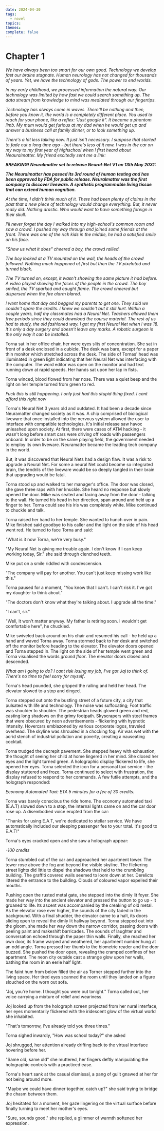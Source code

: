 ```yaml
---  
date: 2024-04-30  
tags:  
  - novel  
topics:   
themes:   
complete: false  
---  
```

# Chapter 1  
  
*We have always been too smart for our own good. Technology we develop fast our brains stagnate. Human neurology has not changed for thousands of years. Yet, we have the technology of gods. The power to end worlds.*   
  
  
*In my early childhood, we processed information the natural way. Our technology was limited by how fast we could search something up. The data stream from knowledge to mind was mediated through our fingertips.*   
  
  
*Technology has always come in waves. There'll be nothing and then, before you know it, the world is a completely different place. You used to reach for your phone, like a reflex: "Just google it". It became a phantom limb. My mum would get furious at my dad when he would get up and answer a business call at family dinner, or to look something up.*  
  
  
*There's a lot less talking now. It just isn't necessary. I suppose that started to fade out a long time ago - but there's less of it now. I was in the car on my way to my first year of highschool when I first heard about Neauralmatter. My friend excitedly sent me a link:*  
  
  
***BREAKING! Neuralmatter set to release Neural-Net V1 on 13th May 2031:***  
  
  
***The Neuralmatter has passed its 3rd round of human testing and has been approved by FDA for public release. Neuralmatter was the first company to discover liveware. A synthetic programmable living tissue that can extend human cognition.***  
  
  
  
*At the time, I didn't think much of it. There had been plenty of claims in the past that a new piece of technology would change everything. But, it never really did. Nothing drastic. Who would want to have something foreign in their skull.*  
  
  
*I'll never forget the day I walked into my high-school's common room and saw a crowd. I pushed my way through and joined some friends at the front. There was one of the rich kids in the middle, he had a satisfied smile on his face.*  
  
  
*"Show us what it does" cheered a boy, the crowd rallied.*  
  
  
*The boy looked at a TV mounted on the wall, the heads of the crowd followed. Nothing much happened at first but then the TV pixelated and turned black.*   
  
  
*The TV turned on, except, it wasn't showing the same picture it had before. A video played showing the faces of the people in the crowd. The boy smiled, the TV sparked and caught flame. The crowd cheered but dispersed when the fire alarm blared.*  
  
  
*I went home that day and begged my parents to get one. They said we couldn't spare the credits. I knew we couldn't but it still hurt. Within a couple years, half my classmates had a Neural Net. Teachers allowed them free periods since they could download the course material. The rest of us had to study, the old fashioned way. I got my first Neural Net when i was 18. It's only a day surgery and doesn't leave any marks. A robotic surgeon is the only way it can be installed.*  
  
  
Torna sat in her office chair, her were eyes slits of concentration. She sat in front of a desk enclosed in a cubicle. The desk was bare, except for a paper thin monitor which stretched across the desk. The side of Tornas' head was illuminated in green light indicating that her Neural Net was interfacing with the computer. The word editor was open on the monitor and had text running down at rapid speeds. Her hands sat upon her lap in fists.   
  
  
Torna winced, blood flowed from her nose. There was a quiet beep and the light on her temple turned from green to red.   
  
  
*Fuck this is still happening. I only just had this stupid thing fixed. I cant afford this right now*  
  
  
Torna's Neural Net 3 years old and outdated. It had been a decade since Neuramatter changed society as it was. A chip comprised of biological liveware that once installed into the nervous system allowed the user to interface with compatible technologies. It's initial release saw havoc unleashed upon society. At first, there were cases of ATM hacking - it wasn't long before smart cars were driving off roads with passengers onboard. In order to be on the same playing field, the government needed to employ its own liveware. Neuramatter became the leading tech company in the world.   
  
  
But, it was discovered that Neural Nets had a design flaw. It was a risk to upgrade a Neural Net. For some a neural Net could become so integrated brain, the tendrils of the liveware would be so deeply tangled in their brain that upgrading would be fatal.  
  
  
Torna stood up and walked to her manager's office. The door was closed, she gave three raps with her knuckle. She heard no response but slowly opened the door. Mike was seated and facing away from the door - talking to the wall. He turned his head in her direction, span around and held up a finger to her. Torna could see his iris was completely white. Mike continued to chuckle and talk.   
  
  
Torna raised her hand to her temple. She wanted to hunch over in pain. Mike finished said goodbye to his caller and the light on the side of his head went red. He turned to face Torna and said:  
  
  
"What is it now Torna, we're very busy."   
  
  
"My Neural Net is giving me trouble again. I don't know if I can keep working today, Sir." she said through clenched teeth.    
  
  
Mike put on a smile riddled with condescension.   
  
  
"The company will pay for another. You can't just keep missing work like this."  
  
  
Torna paused for a moment, "You know that I can't. I can't risk it. I've got my daughter to think about."  
  
  
"The doctors don't know what they're talking about. I upgrade all the time."    
  
  
"I can't, sir."  
  
  
"Well, It won't matter anyway. My father is retiring soon. I wouldn't get comfortable here", he chuckled.  
  
  
Mike swiveled back around on his chair and resumed his call - he held up a hand and waved Torna away. Torna stormed back to her desk and switched off the monitor before heading to the elevator. The elevator doors opened and Torna stepped in. The light on the side of her temple went green and Torna visualised the words *ground floor*. The elevator doors closed and descended.  
  
  
*What am I going to do? I cant risk losing my job, I've got Jaj to think of. There's no time to feel sorry for myself*.  
  
  
Torna's head pounded, she gripped the railing and held her head. The elevator slowed to a stop and dinged.   
  
  
Torna stepped out onto the bustling street of a future city, a city that pulsated with life and technology. The noise was suffocating; Foot traffic was shoulder to shoulder. The pedestrian heads glowed green and red, casting long shadows on the grimy footpath. Skyscrapers with steel frames that were obscured by neon advertisements - flickering with hypnotic intensity. Hovercars emblazoned by various corporate logos, traveled overhead. The skyline was shrouded in a chocking fog. Air was wet with the acrid stench of industrial pollution and poverty, creating a nauseating cocktail.   
  
  
Torna trudged the decrepit pavement. She stepped heavy with exhaustion, the thought of seeing her child at home lingered in her mind. She closed her eyes and the light turned green. A holographic display flickered to life, she opened her eyes. Torna selected the icon for a personal taxi service - the display stuttered and froze. Torna continued to select with frustration, the display refused to respond to her commands. A few futile attempts, and the holograph responded:  
  
  
*Economy Automated Taxi: ETA 5 minutes for a fee of 30 credits.*  
  
  
Torna was barely conscious the ride home. The economy automated taxi (E.A.T) slowed down to a stop, the internal lights came on and the car door rose up. A disembodied voice erupted from the car:  
  
"Thanks for using E.A.T, we're dedicated to stellar service. We have automatically included our sleeping passenger fee to your total. It's good to E.A.T!"   
  
  
Torna's eyes cracked open and she saw a holograph appear:   
  
  
*-100 credits*   
  
  
Torna stumbled out of the car and approached her apartment tower. The tower rose above the fog and beyond the visible skyline. The flickering street lights did little to dispel the shadows that held to the crumbling building. The graffiti covered walls seemed to loom down at her. Derelicts littered the entrance to the building. Clouds of coloured vapor expelled their mouths.   
  
  
Pushing open the rusted metal gate, she stepped into the dimly lit foyer. She made her way into the ancient elevator and pressed the button to go up - it groaned to life. Its ascent was accompanied by the creaking of old metal. As the elevator rose ever higher, the sounds of the city faded in the background. With a final shudder, the elevator came to a halt, its doors sliding open to reveal the dimly lit hallway beyond. Torna stepped out into the gloom, she made her way down the narrow corridor, passing doors with peeling paint and makeshift barricades. The sounds of laughter and conversation echoed through the paper thin walls. Finally, she reached her own door, its frame warped and weathered, her apartment number hung at an odd angle. Torna pressed her thumb to the biometric reader and the door buzzed. She pushed the door open, revealing the cramped confines of her apartment. The neon city outside cast a strange glow upon her walls, bathing the room in an eerie half light.   
  
The faint hum from below filled the air as Torner stepped further into the living space. Her tired eyes scanned the room until they landed on a figure slouched on the worn out sofa.   
  
  
"Joj, you're home. I thought you were out tonight." Torna called out, her voice carrying a mixture of relief and weariness.   
  
  
Joj looked up from the holograph screen projected from her nural interface, her eyes momentarily flickered with the iridescent glow of the virtual world she inhabited.   
  
  
"That's tomorrow, I've already told you three times."  
  
  
Torna sighed inwardly, "How was school today?" she asked  
  
  
Joj shrugged, her attention already drifting back to the virtual interface hovering before her.   
  
  
"Same old, same old" she muttered, her fingers deftly manipulating the holographic controls with a practiced ease.  
  
  
Torna's heart sank at the casual dismissal, a pang of guilt gnawed at her for not being around more.   
  
"Maybe we could have dinner together, catch up?" she said trying to bridge the chasm between them.  
  
  
Joj hesitated for a moment, her gaze lingering on the virtual surface before finally turning to meet her mother's eyes.   
  
  
"Sure, sounds good." she replied, a glimmer of warmth softened her expression.  
